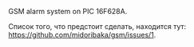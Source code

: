 GSM alarm system on PIC 16F628A.

Список того, что предстоит сделать, находится тут: https://github.com/midoribaka/gsm/issues/1.
